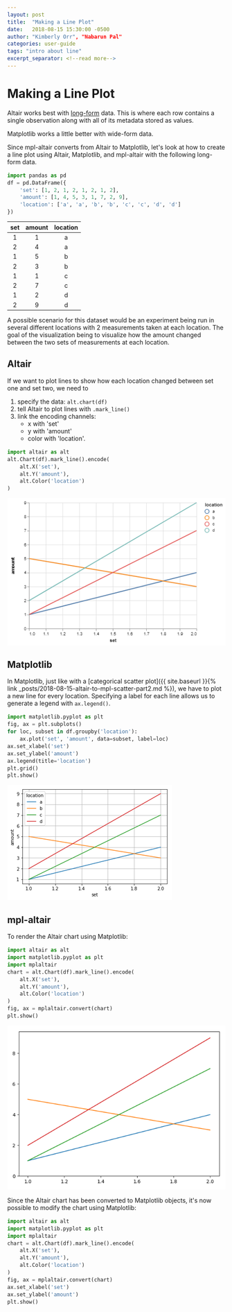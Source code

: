 ```yaml
---
layout: post
title:  "Making a Line Plot"
date:   2018-08-15 15:30:00 -0500
author: "Kimberly Orr", "Nabarun Pal"
categories: user-guide
tags: "intro about line"
excerpt_separator: <!--read more-->
---
```


# Making a Line Plot
Altair works best with [long-form](https://altair-viz.github.io/user_guide/data.html#long-form-vs-wide-form-data) data. This is where each row contains a single observation along with all of its metadata stored as values.

Matplotlib works a little better with wide-form data.

Since mpl-altair converts from Altair to Matplotlib, let's look at how to create a line plot using Altair, Matplotlib, and mpl-altair with the following long-form data.

```python
import pandas as pd
df = pd.DataFrame({
    'set': [1, 2, 1, 2, 1, 2, 1, 2],
    'amount': [1, 4, 5, 3, 1, 7, 2, 9],
    'location': ['a', 'a', 'b', 'b', 'c', 'c', 'd', 'd']
})
```

**set** | **amount** | **location**
:---: | :---: | :---:
1 | 1 | a
2 | 4 | a
1 | 5 | b
2 | 3 | b
1 | 1 | c
2 | 7 | c
1 | 2 | d
2 | 9 | d

A possible scenario for this dataset would be an experiment being run in several different locations with 2 measurements taken at each location. The goal of the visualization being to visualize how the amount changed between the two sets of measurements at each location.

## Altair
If we want to plot lines to show how each location changed between set one and set two,
we need to
1. specify the data: `alt.chart(df)`
2. tell Altair to plot lines with `.mark_line()`
3. link the encoding channels:
    - x with 'set'
    - y with 'amount'
    - color with 'location'.
```python
import altair as alt
alt.Chart(df).mark_line().encode(
    alt.X('set'),
    alt.Y('amount'),
    alt.Color('location')
)
```
![png](pics/altair-to-mpl-line_0.png)

## Matplotlib
In Matplotlib, just like with a [categorical scatter plot]({{ site.baseurl }}{% link _posts/2018-08-15-altair-to-mpl-scatter-part2.md %}), we have to plot a new line for every location.
Specifying a label for each line allows us to generate a legend with `ax.legend()`.
```python
import matplotlib.pyplot as plt
fig, ax = plt.subplots()
for loc, subset in df.groupby('location'):
    ax.plot('set', 'amount', data=subset, label=loc)
ax.set_xlabel('set')
ax.set_ylabel('amount')
ax.legend(title='location')
plt.grid()
plt.show()
```
![png](pics/altair-to-mpl-line_1.png)

## mpl-altair
To render the Altair chart using Matplotlib:
```python
import altair as alt
import matplotlib.pyplot as plt
import mplaltair
chart = alt.Chart(df).mark_line().encode(
    alt.X('set'),
    alt.Y('amount'),
    alt.Color('location')
)
fig, ax = mplaltair.convert(chart)
plt.show()
```
![png](pics/altair-to-mpl-line_2.png)

Since the Altair chart has been converted to Matplotlib objects, it's now possible to modify the chart using Matplotlib:
```python
import altair as alt
import matplotlib.pyplot as plt
import mplaltair
chart = alt.Chart(df).mark_line().encode(
    alt.X('set'),
    alt.Y('amount'),
    alt.Color('location')
)
fig, ax = mplaltair.convert(chart)
ax.set_xlabel('set')
ax.set_ylabel('amount')
plt.show()
```